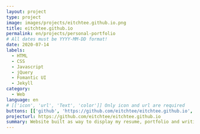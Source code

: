 ```yaml
---
layout: project
type: project
image: images/projects/eitchtee.github.io.png
title: eitchtee.github.io
permalink: en/projects/personal-portfolio
# All dates must be YYYY-MM-DD format!
date: 2020-07-14
labels:
  - HTML
  - CSS
  - Javascript
  - jQuery
  - Fomantic UI
  - Jekyll
category:
  - Web
language: en
# [['icon', 'url', 'Text', 'color']] Only icon and url are required
buttons: [['github', 'https://github.com/eitchtee/eitchtee.github.io', 'Repo', 'black'], ['globe', 'https://eitchtee.github.io/', 'Site', 'grey']]
projecturl: https://github.com/eitchtee/eitchtee.github.io
summary: Website built as way to display my resume, portfolio and writing to possible recruiters, while showing my skills as a web developer. Built using Jekyll with Fomantic UI as a framework and jQuerry as support. Hosted on Github Pages.
---
```

